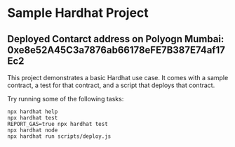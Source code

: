 # Sample Hardhat Project

## Deployed Contarct address on Polyogn Mumbai: 0xe8e52A45C3a7876ab66178eFE7B387E74af17Ec2

This project demonstrates a basic Hardhat use case. It comes with a sample contract, a test for that contract, and a script that deploys that contract.

Try running some of the following tasks:

```shell
npx hardhat help
npx hardhat test
REPORT_GAS=true npx hardhat test
npx hardhat node
npx hardhat run scripts/deploy.js
```
